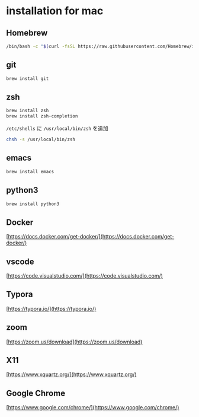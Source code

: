 # installation for mac

## Homebrew
```sh
/bin/bash -c "$(curl -fsSL https://raw.githubusercontent.com/Homebrew/install/master/install.sh)"
```

## git
```sh
brew install git
```

## zsh
```sh
brew install zsh
brew install zsh-completion
```
`/etc/shells` に `/usr/local/bin/zsh` を追加
```sh
chsh -s /usr/local/bin/zsh
```

## emacs
```sh
brew install emacs
```

## python3
```sh
brew install python3
```

## Docker
[https://docs.docker.com/get-docker/](https://docs.docker.com/get-docker/)

## vscode
[https://code.visualstudio.com/](https://code.visualstudio.com/)

## Typora
[https://typora.io/](https://typora.io/)

## zoom
[https://zoom.us/download](https://zoom.us/download)

## X11
[https://www.xquartz.org/](https://www.xquartz.org/)

## Google Chrome
[https://www.google.com/chrome/](https://www.google.com/chrome/)
